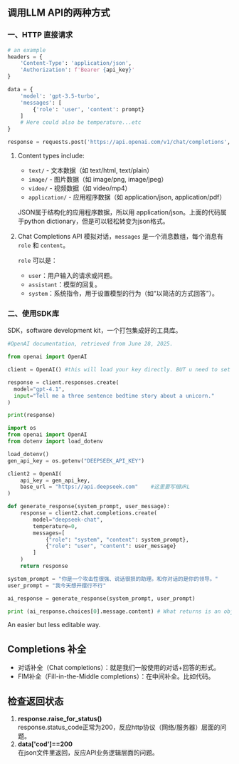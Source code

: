 ## 调用LLM API的两种方式

### 一、HTTP 直接请求
```python
# an example
headers = {
    'Content-Type': 'application/json',
    'Authorization': f'Bearer {api_key}'
}

data = {
    'model': 'gpt-3.5-turbo',
    'messages': [
        {'role': 'user', 'content': prompt}
    ]
    # Here could also be temperature...etc
}

response = requests.post('https://api.openai.com/v1/chat/completions', headers=headers, json=data, timeout=10)
```
1. Content types include:
    * `text/` - 文本数据（如 text/html, text/plain）  
    * `image/` - 图片数据（如 image/png, image/jpeg）  
    * `video/` - 视频数据（如 video/mp4）  
    * `application/` - 应用程序数据（如 application/json, application/pdf）  

    JSON属于结构化的应用程序数据，所以用 application/json。上面的代码属于python dictionary，但是可以轻松转变为json格式。

2. Chat Completions API 模拟对话，`messages` 是一个消息数组，每个消息有 `role` 和 `content`。

    `role` 可以是：  
    * `user`：用户输入的请求或问题。  
    * `assistant`：模型的回复。  
    * `system`：系统指令，用于设置模型的行为（如“以简洁的方式回答”）。


### 二、使用SDK库

SDK，software development kit，一个打包集成好的工具库。  

```python
#OpenAI documentation, retrieved from June 28, 2025. 

from openai import OpenAI

client = OpenAI() #this will load your key directly. BUT u need to set your key as an environment variable. It does not read from the .env document.

response = client.responses.create(
  model="gpt-4.1",
  input="Tell me a three sentence bedtime story about a unicorn."
)

print(response)
```
```python
import os
from openai import OpenAI
from dotenv import load_dotenv

load_dotenv()
gen_api_key = os.getenv("DEEPSEEK_API_KEY")

client2 = OpenAI(
    api_key = gen_api_key,
    base_url = "https://api.deepseek.com"    #这里要写根URL
)

def generate_response(system_prompt, user_message):
    response = client2.chat.completions.create(
        model="deepseek-chat",
        temperature=0,
        messages=[
            {"role": "system", "content": system_prompt},    
            {"role": "user", "content": user_message}
        ]
    )
    return response

system_prompt = "你是一个攻击性很强、说话很损的助理。和你对话的是你的领导。"
user_prompt = "我今天想开摆行不行"

ai_response = generate_response(system_prompt, user_prompt)

print (ai_response.choices[0].message.content) # What returns is an object, not a dictionary.
```


An easier but less editable way.


## Completions 补全
* 对话补全（Chat completions）：就是我们一般使用的对话+回答的形式。
* FIM补全（Fill-in-the-Middle completions）：在中间补全。比如代码。

## 检查返回状态
1. **response.raise_for_status()**  
    response.status_code正常为200，反应http协议（网络/服务器）层面的问题。
2. **data['cod']==200**  
    在json文件里返回，反应API业务逻辑层面的问题。
